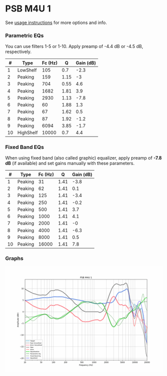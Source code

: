 # PSB M4U 1
See [usage instructions](https://github.com/jaakkopasanen/AutoEq#usage) for more options and info.

### Parametric EQs
You can use filters 1-5 or 1-10. Apply preamp of -4.4 dB or -4.5 dB, respectively.

|   # | Type      |   Fc (Hz) |    Q |   Gain (dB) |
|-----|-----------|-----------|------|-------------|
|   1 | LowShelf  |       105 | 0.7  |        -2.3 |
|   2 | Peaking   |       159 | 1.15 |        -3   |
|   3 | Peaking   |       704 | 0.55 |         4.6 |
|   4 | Peaking   |      1682 | 1.81 |         3.9 |
|   5 | Peaking   |      2930 | 1.13 |        -7.8 |
|   6 | Peaking   |        60 | 1.88 |         1.3 |
|   7 | Peaking   |        67 | 1.62 |         0.5 |
|   8 | Peaking   |        87 | 1.92 |        -1.2 |
|   9 | Peaking   |      6094 | 3.85 |        -1.7 |
|  10 | HighShelf |     10000 | 0.7  |         4.4 |

### Fixed Band EQs
When using fixed band (also called graphic) equalizer, apply preamp of **-7.8 dB** (if available) and set gains manually with these parameters.

|   # | Type    |   Fc (Hz) |    Q |   Gain (dB) |
|-----|---------|-----------|------|-------------|
|   1 | Peaking |        31 | 1.41 |        -3.8 |
|   2 | Peaking |        62 | 1.41 |         0.1 |
|   3 | Peaking |       125 | 1.41 |        -3.4 |
|   4 | Peaking |       250 | 1.41 |        -0.2 |
|   5 | Peaking |       500 | 1.41 |         3.7 |
|   6 | Peaking |      1000 | 1.41 |         4.1 |
|   7 | Peaking |      2000 | 1.41 |        -0   |
|   8 | Peaking |      4000 | 1.41 |        -6.3 |
|   9 | Peaking |      8000 | 1.41 |         0.5 |
|  10 | Peaking |     16000 | 1.41 |         7.8 |

### Graphs
![](./PSB%20M4U%201.png)
